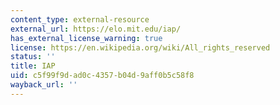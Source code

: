 ```yaml
---
content_type: external-resource
external_url: https://elo.mit.edu/iap/
has_external_license_warning: true
license: https://en.wikipedia.org/wiki/All_rights_reserved
status: ''
title: IAP
uid: c5f99f9d-ad0c-4357-b04d-9aff0b5c58f8
wayback_url: ''
---
```

